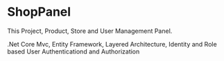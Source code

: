 # ShopPanel
This Project,  Product, Store and User Management Panel.

.Net Core Mvc, Entity Framework, Layered Architecture, Identity and Role based User Authenticationd and Authorization
